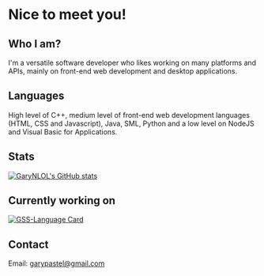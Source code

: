 # Nice to meet you!
## Who I am?
I'm a versatile software developer who likes working on many platforms and APIs, mainly on front-end web development and desktop applications.

## Languages
High level of C++, medium level of front-end web development languages (HTML, CSS and Javascript), Java, SML, Python and a low level on NodeJS and Visual Basic for Applications.

## Stats
[![GaryNLOL's GitHub stats](https://github-readme-stats.vercel.app/api?username=GaryNLOL&show_icons=true)](https://github.com/GaryNLOL)

## Currently working on
[![GSS-Language Card](https://github-readme-stats.vercel.app/api/pin/?username=GaryNLOL&repo=GSS-Language)](https://github.com/GaryNLOL/GSS-Language)

## Contact
Email: garypastel@gmail.com
